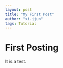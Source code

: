 ```yaml
---
layout: post
title: "My First Post"
author: "xi-jjun"
tags: Tutorial
---
```


# First Posting

It is a test.
